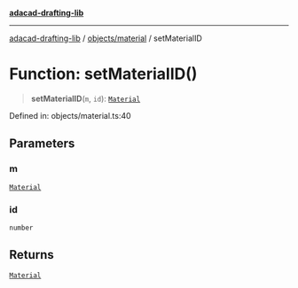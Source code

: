 [**adacad-drafting-lib**](../../../README.md)

***

[adacad-drafting-lib](../../../modules.md) / [objects/material](../README.md) / setMaterialID

# Function: setMaterialID()

> **setMaterialID**(`m`, `id`): [`Material`](../../datatypes/interfaces/Material.md)

Defined in: objects/material.ts:40

## Parameters

### m

[`Material`](../../datatypes/interfaces/Material.md)

### id

`number`

## Returns

[`Material`](../../datatypes/interfaces/Material.md)

